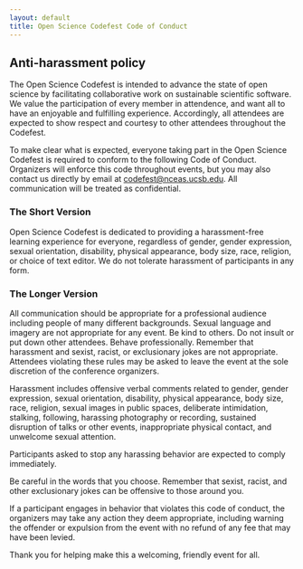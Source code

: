 ```yaml
---
layout: default
title: Open Science Codefest Code of Conduct
---
```


## Anti-harassment policy

The Open Science Codefest is intended to advance the state of open science by facilitating collaborative work on sustainable scientific software. We value the participation of every member in attendence, and want all to have an enjoyable and fulfilling experience. Accordingly, all attendees are expected to show respect and courtesy to other attendees throughout the Codefest.

To make clear what is expected, everyone taking part in the Open Science Codefest is required to conform to the following Code of Conduct. Organizers will enforce this code throughout events, but you may also contact us directly by email at [codefest@nceas.ucsb.edu](mailto:codefest@nceas.ucsb.edu). All communication will be treated as confidential.

### The Short Version

Open Science Codefest is dedicated to providing a harassment-free learning experience for everyone, regardless of gender, gender expression, sexual orientation, disability, physical appearance, body size, race, religion, or choice of text editor. We do not tolerate harassment of participants in any form.

### The Longer Version

All communication should be appropriate for a professional audience including people of many different backgrounds. Sexual language and imagery are not appropriate for any event.
Be kind to others. Do not insult or put down other attendees.
Behave professionally. Remember that harassment and sexist, racist, or exclusionary jokes are not appropriate.
Attendees violating these rules may be asked to leave the event at the sole discretion of the conference organizers.

Harassment includes offensive verbal comments related to gender, gender expression, sexual orientation, disability, physical appearance, body size, race, religion, sexual images in public spaces, deliberate intimidation, stalking, following, harassing photography or recording, sustained disruption of talks or other events, inappropriate physical contact, and unwelcome sexual attention.

Participants asked to stop any harassing behavior are expected to comply immediately.

Be careful in the words that you choose. Remember that sexist, racist, and other exclusionary jokes can be offensive to those around you.

If a participant engages in behavior that violates this code of conduct, the organizers may take any action they deem appropriate, including warning the offender or expulsion from the event with no refund of any fee that may have been levied.

Thank you for helping make this a welcoming, friendly event for all.
